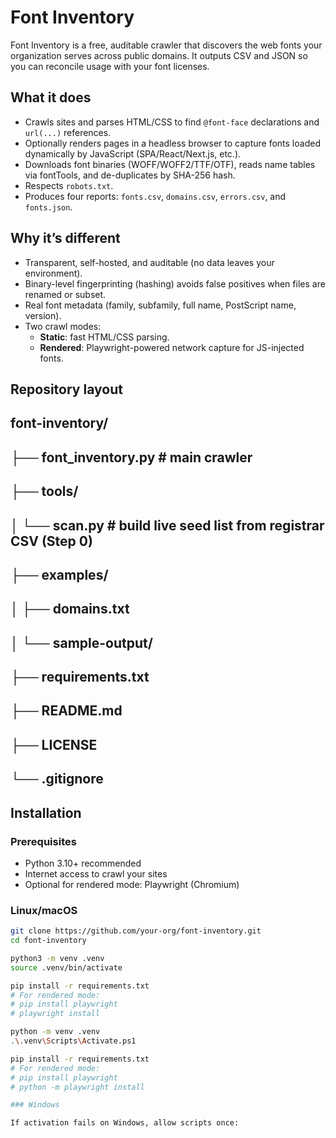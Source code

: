 # Font Inventory

Font Inventory is a free, auditable crawler that discovers the web fonts your organization serves across public domains. It outputs CSV and JSON so you can reconcile usage with your font licenses.

## What it does

- Crawls sites and parses HTML/CSS to find `@font-face` declarations and `url(...)` references.
- Optionally renders pages in a headless browser to capture fonts loaded dynamically by JavaScript (SPA/React/Next.js, etc.).
- Downloads font binaries (WOFF/WOFF2/TTF/OTF), reads name tables via fontTools, and de-duplicates by SHA-256 hash.
- Respects `robots.txt`.
- Produces four reports: `fonts.csv`, `domains.csv`, `errors.csv`, and `fonts.json`.

## Why it’s different

- Transparent, self-hosted, and auditable (no data leaves your environment).
- Binary-level fingerprinting (hashing) avoids false positives when files are renamed or subset.
- Real font metadata (family, subfamily, full name, PostScript name, version).
- Two crawl modes:
  - **Static**: fast HTML/CSS parsing.
  - **Rendered**: Playwright-powered network capture for JS-injected fonts.

## Repository layout

## font-inventory/
## ├── font_inventory.py # main crawler
## ├── tools/
## │ └── scan.py # build live seed list from registrar CSV (Step 0)
## ├── examples/
## │ ├── domains.txt
## │ └── sample-output/
## ├── requirements.txt
## ├── README.md
## ├── LICENSE
## └── .gitignore

## Installation

### Prerequisites

- Python 3.10+ recommended
- Internet access to crawl your sites
- Optional for rendered mode: Playwright (Chromium)

### Linux/macOS

```bash
git clone https://github.com/your-org/font-inventory.git
cd font-inventory

python3 -m venv .venv
source .venv/bin/activate

pip install -r requirements.txt
# For rendered mode:
# pip install playwright
# playwright install

python -m venv .venv
.\.venv\Scripts\Activate.ps1

pip install -r requirements.txt
# For rendered mode:
# pip install playwright
# python -m playwright install

### Windows

If activation fails on Windows, allow scripts once: